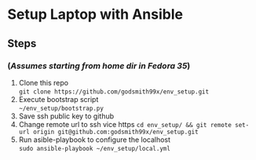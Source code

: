 # Setup Laptop with Ansible

## Steps

### (_Assumes starting from home dir in Fedora 35_)

1. Clone this repo  
   `git clone https://github.com/godsmith99x/env_setup.git`
1. Execute bootstrap script  
   `~/env_setup/bootstrap.py`
1. Save ssh public key to github
1. Change remote url to ssh vice https
   `cd env_setup/ && git remote set-url origin git@github.com:godsmith99x/env_setup.git`  
1. Run asible-playbook to configure the localhost  
   `sudo ansible-playbook ~/env_setup/local.yml`
